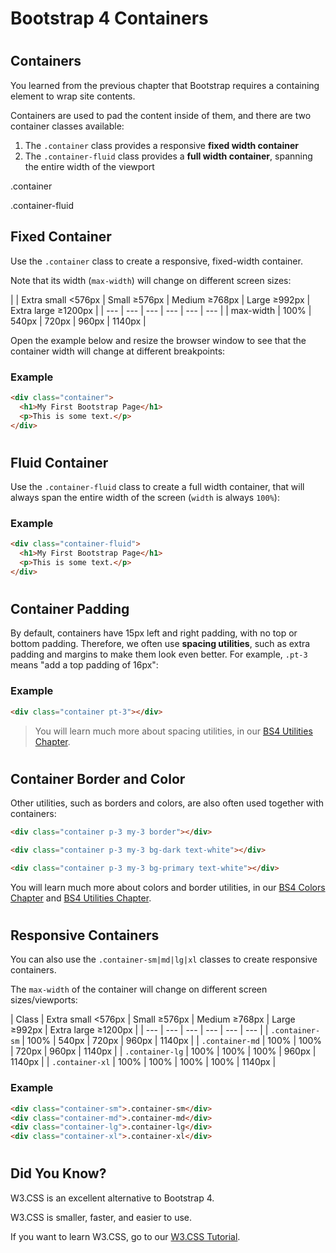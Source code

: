 Bootstrap 4 Containers
======================

#  

Containers
----------

You learned from the previous chapter that Bootstrap requires a containing element to wrap site contents.

Containers are used to pad the content inside of them, and there are two container classes available:

1.  The `.container` class provides a responsive **fixed width container**
2.  The `.container-fluid` class provides a **full width container**, spanning the entire width of the viewport

.container

.container-fluid

Fixed Container
---------------

Use the `.container` class to create a responsive, fixed-width container.

Note that its width (`max-width`) will change on different screen sizes:

|
 | Extra small
<576px | Small
≥576px | Medium
≥768px | Large
≥992px | Extra large
≥1200px |
| --- | --- | --- | --- | --- | --- |
| max-width | 100% | 540px | 720px | 960px | 1140px |

Open the example below and resize the browser window to see that the container width will change at different breakpoints:

### Example

``` html
<div class="container">
  <h1>My First Bootstrap Page</h1>
  <p>This is some text.</p>
</div>
```

#  

Fluid Container
---------------

Use the `.container-fluid` class to create a full width container, that will always span the entire width of the screen (`width` is always `100%`):

### Example

``` html
<div class="container-fluid">
  <h1>My First Bootstrap Page</h1>
  <p>This is some text.</p>
</div>
```

#  

Container Padding
-----------------

By default, containers have 15px left and right padding, with no top or bottom padding. Therefore, we often use **spacing utilities**, such as extra padding and margins to make them look even better. For example, `.pt-3` means "add a top padding of 16px":

### Example

``` html
<div class="container pt-3"></div>
```

> You will learn much more about spacing utilities, in our [BS4 Utilities Chapter](https://www.w3schools.com/bootstrap4/bootstrap_utilities.asp).

#  

Container Border and Color
--------------------------

Other utilities, such as borders and colors, are also often used together with containers:

``` html
<div class="container p-3 my-3 border"></div>

<div class="container p-3 my-3 bg-dark text-white"></div>

<div class="container p-3 my-3 bg-primary text-white"></div>
```

You will learn much more about colors and border utilities, in our [BS4 Colors Chapter](https://www.w3schools.com/bootstrap4/bootstrap_colors.asp) and [BS4 Utilities Chapter](https://www.w3schools.com/bootstrap4/bootstrap_utilities.asp).

#  

Responsive Containers
---------------------

You can also use the `.container-sm|md|lg|xl` classes to create responsive containers.

The `max-width` of the container will change on different screen sizes/viewports:

| Class | Extra small
<576px | Small
≥576px | Medium
≥768px | Large
≥992px | Extra large
≥1200px |
| --- | --- | --- | --- | --- | --- |
| `.container-sm` | 100% | 540px | 720px | 960px | 1140px |
| `.container-md` | 100% | 100% | 720px | 960px | 1140px |
| `.container-lg` | 100% | 100% | 100% | 960px | 1140px |
| `.container-xl` | 100% | 100% | 100% | 100% | 1140px |

### Example

``` html
<div class="container-sm">.container-sm</div>
<div class="container-md">.container-md</div>
<div class="container-lg">.container-lg</div>
<div class="container-xl">.container-xl</div>
```

#  

Did You Know?
-------------

W3.CSS is an excellent alternative to Bootstrap 4.

W3.CSS is smaller, faster, and easier to use.

If you want to learn W3.CSS, go to our [W3.CSS Tutorial](https://www.w3schools.com/w3css/default.asp).